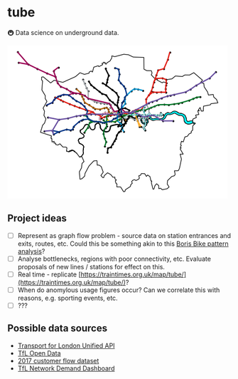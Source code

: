 # tube
🚇 Data science on underground data.

![Generated Map](mapwithstations.png)

## Project ideas
- [ ] Represent as graph flow problem - source data on station entrances and exits, routes, etc.
      Could this be something akin to this [Boris Bike pattern analysis](https://alan-turing-institute.github.io/TuringDataStories/stories/2022-10-06-Boris-Bikes/2023-07-07-Boris-Bikes.html)?
- [ ] Analyse bottlenecks, regions with poor connectivity, etc. Evaluate proposals of new lines / stations for effect on this.
- [ ] Real time - replicate [https://traintimes.org.uk/map/tube/](https://traintimes.org.uk/map/tube/)?
- [ ] When do anomylous usage figures occur? Can we correlate this with reasons, e.g. sporting events, etc.
- [ ] ???

## Possible data sources
- [Transport for London Unified API ](https://api.tfl.gov.uk/)
- [TfL Open Data](https://tfl.gov.uk/info-for/open-data-users/our-open-data)
- [2017 customer flow dataset](https://blog.tfl.gov.uk/2017/03/09/new-tube-customer-volumes-and-movements-data/)
- [TfL Network Demand Dashboard](https://app.powerbi.com/view?r=eyJrIjoiZDgwZWY4NWMtZTFkMi00YzM2LThiMWQtNzg2ZTc2YjliNzM2IiwidCI6IjFmYmQ2NWJmLTVkZWYtNGVlYS1hNjkyLWEwODljMjU1MzQ2YiIsImMiOjh9)

